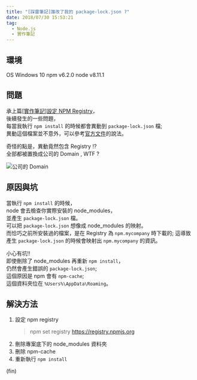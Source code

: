 ```yaml
---
title: "[踩雷筆記]誰改了我的 package-lock.json ?"
date: 2018/07/30 15:53:21
tag:
  - Node.js  
  - 實作筆記 
---
```

## 環境

OS Windows 10
npm v6.2.0
node v8.11.1

## 問題

承上篇[[實作筆記]設定 NPM Registry](https://blog.marsen.me/2018/07/29/2018/node_set_registry/)，  
後續發生的一些問題，  
每當我執行 `npm install` 的時候都會異動到 `package-lock.json` 檔;  
異動這個檔案並不意外，可以參考[官方文件](https://docs.npmjs.com/files/package-lock.json)的說法。  

奇怪的點是，異動竟然包含 Registry !?  
全部都被置換成公司的 Domain , WTF ?

![公司的 Domain ](https://i.imgur.com/KwwUqPV.jpg)

## 原因與坑

當執行 `npm install` 的時候，  
node 會去檢查你實際安裝的 node_modules，  
並產生 `package-lock.json` 檔。  
可以把 `package-lock.json` 想像成 node_modules 的映射。  
而恰巧之前所安裝過的檔案，是在 Registry 為 `npm.mycompany` 時下載的;
這導致產生 `package-lock.json` 的時候會映射出 `npm.mycompany` 的資訊。

小心有坑!!  
即使刪除了 node_modules 再重新 `npm install`，  
仍然會產生錯誤的 `package-lock.json`;  
這個原因是 npm 會有 `npm-cache`;  
這個資料夾位在 `%Users%\AppData\Roaming`。  

## 解決方法

1. 設定 npm registry  
   > npm set registry <https://registry.npmjs.org>  
2. 刪除專案底下的 node_modules 資料夾
3. 刪除 npm-cache
4. 重新執行 `npm install`

(fin)
